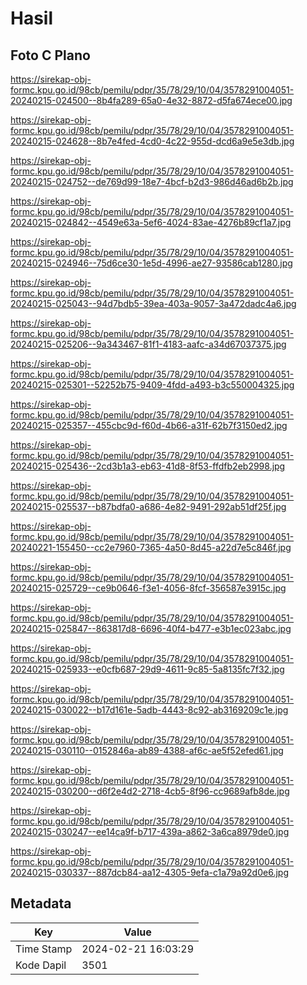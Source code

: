 # Hasil

## Foto C Plano

https://sirekap-obj-formc.kpu.go.id/98cb/pemilu/pdpr/35/78/29/10/04/3578291004051-20240215-024500--8b4fa289-65a0-4e32-8872-d5fa674ece00.jpg

https://sirekap-obj-formc.kpu.go.id/98cb/pemilu/pdpr/35/78/29/10/04/3578291004051-20240215-024628--8b7e4fed-4cd0-4c22-955d-dcd6a9e5e3db.jpg

https://sirekap-obj-formc.kpu.go.id/98cb/pemilu/pdpr/35/78/29/10/04/3578291004051-20240215-024752--de769d99-18e7-4bcf-b2d3-986d46ad6b2b.jpg

https://sirekap-obj-formc.kpu.go.id/98cb/pemilu/pdpr/35/78/29/10/04/3578291004051-20240215-024842--4549e63a-5ef6-4024-83ae-4276b89cf1a7.jpg

https://sirekap-obj-formc.kpu.go.id/98cb/pemilu/pdpr/35/78/29/10/04/3578291004051-20240215-024946--75d6ce30-1e5d-4996-ae27-93586cab1280.jpg

https://sirekap-obj-formc.kpu.go.id/98cb/pemilu/pdpr/35/78/29/10/04/3578291004051-20240215-025043--94d7bdb5-39ea-403a-9057-3a472dadc4a6.jpg

https://sirekap-obj-formc.kpu.go.id/98cb/pemilu/pdpr/35/78/29/10/04/3578291004051-20240215-025206--9a343467-81f1-4183-aafc-a34d67037375.jpg

https://sirekap-obj-formc.kpu.go.id/98cb/pemilu/pdpr/35/78/29/10/04/3578291004051-20240215-025301--52252b75-9409-4fdd-a493-b3c550004325.jpg

https://sirekap-obj-formc.kpu.go.id/98cb/pemilu/pdpr/35/78/29/10/04/3578291004051-20240215-025357--455cbc9d-f60d-4b66-a31f-62b7f3150ed2.jpg

https://sirekap-obj-formc.kpu.go.id/98cb/pemilu/pdpr/35/78/29/10/04/3578291004051-20240215-025436--2cd3b1a3-eb63-41d8-8f53-ffdfb2eb2998.jpg

https://sirekap-obj-formc.kpu.go.id/98cb/pemilu/pdpr/35/78/29/10/04/3578291004051-20240215-025537--b87bdfa0-a686-4e82-9491-292ab51df25f.jpg

https://sirekap-obj-formc.kpu.go.id/98cb/pemilu/pdpr/35/78/29/10/04/3578291004051-20240221-155450--cc2e7960-7365-4a50-8d45-a22d7e5c846f.jpg

https://sirekap-obj-formc.kpu.go.id/98cb/pemilu/pdpr/35/78/29/10/04/3578291004051-20240215-025729--ce9b0646-f3e1-4056-8fcf-356587e3915c.jpg

https://sirekap-obj-formc.kpu.go.id/98cb/pemilu/pdpr/35/78/29/10/04/3578291004051-20240215-025847--863817d8-6696-40f4-b477-e3b1ec023abc.jpg

https://sirekap-obj-formc.kpu.go.id/98cb/pemilu/pdpr/35/78/29/10/04/3578291004051-20240215-025933--e0cfb687-29d9-4611-9c85-5a8135fc7f32.jpg

https://sirekap-obj-formc.kpu.go.id/98cb/pemilu/pdpr/35/78/29/10/04/3578291004051-20240215-030022--b17d161e-5adb-4443-8c92-ab3169209c1e.jpg

https://sirekap-obj-formc.kpu.go.id/98cb/pemilu/pdpr/35/78/29/10/04/3578291004051-20240215-030110--0152846a-ab89-4388-af6c-ae5f52efed61.jpg

https://sirekap-obj-formc.kpu.go.id/98cb/pemilu/pdpr/35/78/29/10/04/3578291004051-20240215-030200--d6f2e4d2-2718-4cb5-8f96-cc9689afb8de.jpg

https://sirekap-obj-formc.kpu.go.id/98cb/pemilu/pdpr/35/78/29/10/04/3578291004051-20240215-030247--ee14ca9f-b717-439a-a862-3a6ca8979de0.jpg

https://sirekap-obj-formc.kpu.go.id/98cb/pemilu/pdpr/35/78/29/10/04/3578291004051-20240215-030337--887dcb84-aa12-4305-9efa-c1a79a92d0e6.jpg


## Metadata

| Key        | Value               |
| ---------- | ------------------- |
| Time Stamp | 2024-02-21 16:03:29 |
| Kode Dapil | 3501                |



